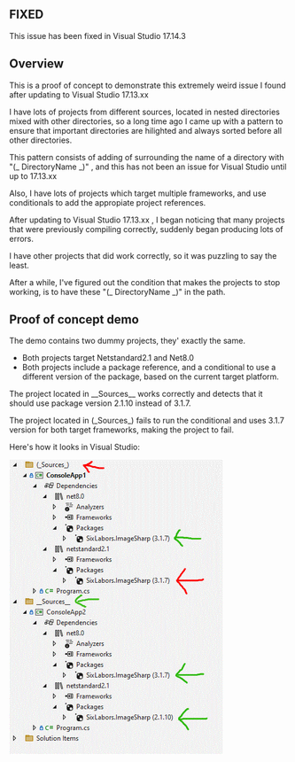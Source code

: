 
## FIXED

This issue has been fixed in Visual Studio 17.14.3

## Overview

This is a proof of concept to demonstrate this extremely weird issue I found after updating to Visual Studio 17.13.xx

I have lots of projects from different sources, located in nested directories mixed with other directories, so a long time ago I came up
with a pattern to ensure that important directories are hilighted and always sorted before all other directories.

This pattern consists of adding of surrounding the name of a directory with "(_ DirectoryName _)" , and this has not been an issue for
Visual Studio until up to 17.13.xx

Also, I have lots of projects which target multiple frameworks, and use conditionals to add the appropiate project references.

After updating to Visual Studio 17.13.xx , I began noticing that many projects that were previously compiling correctly, suddenly began producing lots of errors.

I have other projects that did work correctly, so it was puzzling to say the least.

After a while, I've figured out the condition that makes the projects to stop working, is to have these "(_ DirectoryName _)"  in the path.

## Proof of concept demo

The demo contains two dummy projects, they' exactly the same.

- Both projects target Netstandard2.1 and Net8.0
- Both projects include a package reference, and a conditional to use a different version of the package, based on the current target platform.


The project located in \_\_Sources\_\_  works correctly and detects that it should use package version 2.1.10 instead of 3.1.7.

The project located in (\_Sources\_) fails to run the conditional and uses 3.1.7 version for both target frameworks, making the project to fail.

Here's how it looks in Visual Studio:

![image](vsbug.gif)
